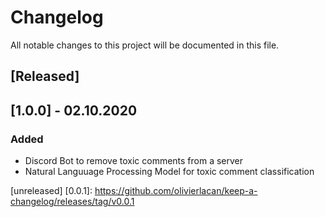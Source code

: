 # Changelog

All notable changes to this project will be documented in this file.

## [Released]

## [1.0.0] - 02.10.2020

### Added

- Discord Bot to remove toxic comments from a server
- Natural Languuage Processing Model for toxic comment classification

[unreleased]
[0.0.1]: https://github.com/olivierlacan/keep-a-changelog/releases/tag/v0.0.1
